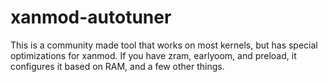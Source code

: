 # xanmod-autotuner
This is a community made tool that works on most kernels, but has special optimizations for xanmod. If you have zram, earlyoom, and preload, it configures it based on RAM, and a few other things.
